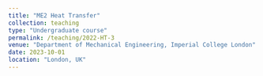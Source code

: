 ```yaml
---
title: "ME2 Heat Transfer"
collection: teaching
type: "Undergraduate course"
permalink: /teaching/2022-HT-3
venue: "Department of Mechanical Engineering, Imperial College London"
date: 2023-10-01
location: "London, UK"
---
```

